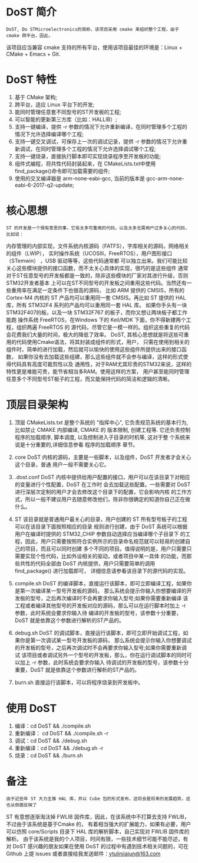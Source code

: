 DoST 简介
==========
	DoST, Do STMicroelectronics的简称，该项目采用 cmake 来组织整个工程，由于 cmake 跨平台，因此，
该项目应当兼容 cmake 支持的所有平台，使用该项目最佳的环境是：Linux + CMake + Emacs + Git.

DoST 特性
==========
1. 基于 CMake 架构;
2. 跨平台，适应 Linux 平台下的开发;
3. 能同时管理任意套不同型号的ST开发板的工程;
4. 可以智能的更新第三方库（比如：HALLIB）;
5. 支持一键编译，提供 -r 参数的情况下允许重新编译，在同时管理多个工程的情况下允许选择编译哪个工程;
6. 支持一键交叉调试，可保存上一次的调试记录，提供 -r 参数的情况下允许重新调试，在同时管理多个工程的情况下允许选择调试哪个工程;
7. 支持一键烧录，直接执行脚本即可实现烧录程序至开发板的功能;
8. 组件式编程，将共性代码封装起来，在 CMakeLists.txt中使用 find_package()命令即可加载需要的组件;
9. 使用的交叉编译器是 arm-none-eabi-gcc, 当前的版本是 gcc-arm-none-eabi-6-2017-q2-update; 

核心思想
==========
	ST 的开发是一个很有意思的事，它有太多可重用的代码，以及太多无需用户过多关心的代码，比如说：
内存管理的内部实现，文件系统内核源码（FATFS），字库相关的源码，网络相关的组件（LWIP），
实时操作系统（UCOSIII，FreeRTOS），用户图形接口（STemwin） ，USB 驱动等等，这些代码通常都
可以独立出来。我们可能比较关心这些模块提供的接口函数，而不太关心具体的实现，很巧的是这些组件
通常对于ST任意型号的开发板都是一致的，除非这些模块的厂家对其进行升级，否则STM32开发者基本
上可以在ST不同型号的开发板之间重用这些代码。当然还有一些重用率在满足一定条件下也很高的源码，
比如 ARM 提供的 CMSIS，所有的 Cortex-M4 内核的 ST 产品均可以重用同一套 CMSIS。再比如 ST
提供的 HAL 库，所有 STM32F4 系列的产品均可以重用同一套 HAL 库。 
	如果你手头有一块 STM32F407的板，以及一块 STM32F767 的板子，而你又想让两块板子都工作能跑
操作系统 FreeRTOS，在Windows 下的 Keil/MDK 下面，你不得新建两个工程，组织两遍 FreeRTOS 的
源代码，尽管它是一模一样的。组织这些重复的代码会花费我们大量的时间，极大的降低了效率。
	DoST, 其核心思想就是将这些可重用的代码使用Cmake语法，将其封装成组件的形式，用户，
只需在使用到相关的组件时，简单的进行加载，然后就可以愉快的使用这些组件所提供出来的接口函数，
如果你没有去加载这些组建，那么这些组件就不会参与编译，这样的形式使得代码具有高度可裁剪性以及
通用性，对于RAM尤其珍贵的STM32来说，这样的特性更是难能可贵，能节省相当多RAM。使用这样的方案，
用户甚至能同时管理任意多个不同型号ST板子的工程，而又能保持代码的简洁和逻辑的清晰。

顶层目录架构
==========
1. 顶层 CMakeLists.txt 
	是整个系统的 "指挥中心", 它负责规范系统的基本行为, 比如禁止 CMAKE 内部编译, CMAKE 的
版本限制, 创建工程等. 它还负责控制程序的加载顺序, 脚本调度, 以及控制进入子目录的时机等, 这对于整
个系统来说是十分重要的,详细信息参看 程序的加载顺序 章节。

2. core
	DoST 内核的源码，主要是一些脚本，以及组件，DoST 开发者才会关心这个目录，普通
用户一般不需要关心它。

3. .dost.conf 
	DoST 内核中提供给用户配置的接口，用户可以在该目录下对相应的变量进行个性配置，DoST 在工作时
会去加载这些配置。一些需要对 DoST 进行深层次定制的用户才会去修改这个目录下的配置，它会影响内核
的工作方式，所以一般不建议用户去随意修改他们，除非你很确定的知道你自己正在做什么。

4. ST
	该目录就是普通用户最关心的目录，用户创建的 ST 所有型号板子的工程可以在该目录下面按照相应的目录
规则进行创建，由于 DoST 系统可以根据用户在编译时提供的 STM32_CHIP 参数自动选择应当编译哪个子目录下
的工程，因此，用户只需要按照符合实例所示的目录命名规范就可以轻易的创建自己的项目，而且可以同时创建
多个不同的项目。值得说明的是，用户只需要只需要实现个性代码，比如外设相关的驱动，或者项目中某一具体
的功能，而那些共性的代码全部由 DoST 内核提供，用户只需要简单的调用 find_package() 进行加载即可，
详细信息请参看该目录下的源代码的实现。

6. compile.sh
	DoST 的编译脚本，直接运行该脚本，即可立即编译工程，如果你是第一次编译某一型号开发板的源码，
那么系统会提示你输入你想要编译的开发板的型号，之后再次编译时不会再要求你输入型号;如果你需要重新编译
该工程或者编译其他型号的开发板对应的源码，那么可以在运行脚本时加上 -r 参数，此时系统会要求你输入待
编译的开发板的型号，该参数十分重要，DoST 就是依靠这个参数进行解析的ST产品的。

7. debug.sh
	DoST 的调试脚本，直接运行该脚本，即可立即开始调试工程，如果你是第一次调试某一型号开发板的源码，
那么系统会提示你输入你想要调试的开发板的型号，之后再次调试时不会再要求你输入型号;如果你需要重新调试
该项目或者调试另外一个型号的开发板，那么，你在运行调试脚本的同时可以加上 -r 参数，此时系统会要求你输入
待调试的开发板的型号，该参数十分重要，DoST 就是依靠这个参数进行解析的ST产品的。
    
8. burn.sh
	直接运行该脚本，可以将程序烧录到开发板中。

使用 DoST
==========
1. 编译：cd DoST && ./compile.sh
2. 重新编译： cd DoST && ./compile.sh -r
3. 调试：cd DoST && ./debug.sh
4. 重新编译：cd DoST && ./debug.sh -r
5. 烧录：cd DoST && ./burn.sh

备注
==========
	由于近些年 ST 大力主推 HAL 库，并以 Cube 包的形式发布，这将会是将来的发展趋势，这也从侧面反映了
ST 有意想逐渐淘汰掉 FWLIB 固件库，因此，在该系统中不打算去支持 FWLIB，不过由于该系统是基于Cmake 的，
有着相当强大的扩展能力，如果有必要，用户可以仿照 core/Scripts 目录下 HAL 库的解析脚本，自己实现对
FWLIB 固件库的解析。
	由于该系统是我的个人项目，时间有限，一些技术细节可能不能尽述，有对 DoST 感兴趣的朋友如果在使用
DoST 的过程中有遇到技术相关问题的，可在 Github 上提 issues 或者直接给我发送邮件：ytulinjiajun@163.com
